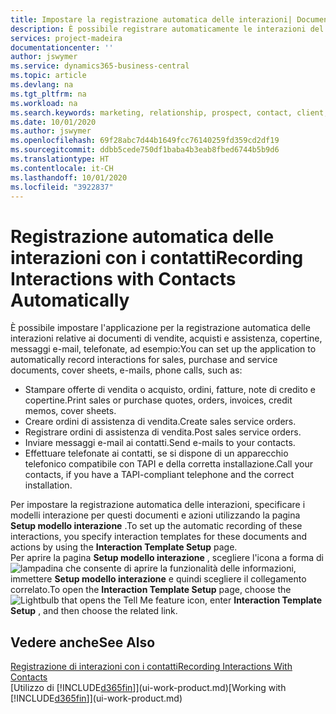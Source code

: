 ```yaml
---
title: Impostare la registrazione automatica delle interazioni| Documenti Microsoft
description: È possibile registrare automaticamente le interazioni del client o clienti, ad esempio, per le vendite, acquisti e documenti di assistenza o telefonate.
services: project-madeira
documentationcenter: ''
author: jswymer
ms.service: dynamics365-business-central
ms.topic: article
ms.devlang: na
ms.tgt_pltfrm: na
ms.workload: na
ms.search.keywords: marketing, relationship, prospect, contact, client, customer
ms.date: 10/01/2020
ms.author: jswymer
ms.openlocfilehash: 69f28abc7d44b1649fcc76140259fd359cd2df19
ms.sourcegitcommit: ddbb5cede750df1baba4b3eab8fbed6744b5b9d6
ms.translationtype: HT
ms.contentlocale: it-CH
ms.lasthandoff: 10/01/2020
ms.locfileid: "3922837"
---
```

# <a name="recording-interactions-with-contacts-automatically"></a><span data-ttu-id="9ddd4-103">Registrazione automatica delle interazioni con i contatti</span><span class="sxs-lookup"><span data-stu-id="9ddd4-103">Recording Interactions with Contacts Automatically</span></span>
<span data-ttu-id="9ddd4-104">È possibile impostare l'applicazione per la registrazione automatica delle interazioni relative ai documenti di vendite, acquisti e assistenza, copertine, messaggi e-mail, telefonate, ad esempio:</span><span class="sxs-lookup"><span data-stu-id="9ddd4-104">You can set up the application to automatically record interactions for sales, purchase and service documents, cover sheets, e-mails, phone calls, such as:</span></span>

* <span data-ttu-id="9ddd4-105">Stampare offerte di vendita o acquisto, ordini, fatture, note di credito e copertine.</span><span class="sxs-lookup"><span data-stu-id="9ddd4-105">Print sales or purchase quotes, orders, invoices, credit memos, cover sheets.</span></span>
* <span data-ttu-id="9ddd4-106">Creare ordini di assistenza di vendita.</span><span class="sxs-lookup"><span data-stu-id="9ddd4-106">Create sales service orders.</span></span>
* <span data-ttu-id="9ddd4-107">Registrare ordini di assistenza di vendita.</span><span class="sxs-lookup"><span data-stu-id="9ddd4-107">Post sales service orders.</span></span>
* <span data-ttu-id="9ddd4-108">Inviare messaggi e-mail ai contatti.</span><span class="sxs-lookup"><span data-stu-id="9ddd4-108">Send e-mails to your contacts.</span></span>
* <span data-ttu-id="9ddd4-109">Effettuare telefonate ai contatti, se si dispone di un apparecchio telefonico compatibile con TAPI e della corretta installazione.</span><span class="sxs-lookup"><span data-stu-id="9ddd4-109">Call your contacts, if you have a TAPI-compliant telephone and the correct installation.</span></span>

<span data-ttu-id="9ddd4-110">Per impostare la registrazione automatica delle interazioni, specificare i modelli interazione per questi documenti e azioni utilizzando la pagina **Setup modello interazione** .</span><span class="sxs-lookup"><span data-stu-id="9ddd4-110">To set up the automatic recording of these interactions, you specify interaction templates for these documents and actions by using the **Interaction Template Setup** page.</span></span>  
<span data-ttu-id="9ddd4-111">Per aprire la pagina **Setup modello interazione** , scegliere l'icona a forma di ![lampadina che consente di aprire la funzionalità delle informazioni](media/ui-search/search_small.png "Informazioni sull'operazione che si desidera eseguire"), immettere **Setup modello interazione** e quindi scegliere il collegamento correlato.</span><span class="sxs-lookup"><span data-stu-id="9ddd4-111">To open the **Interaction Template Setup** page, choose the ![Lightbulb that opens the Tell Me feature](media/ui-search/search_small.png "Tell me what you want to do") icon, enter **Interaction Template Setup** , and then choose the related link.</span></span>

## <a name="see-also"></a><span data-ttu-id="9ddd4-112">Vedere anche</span><span class="sxs-lookup"><span data-stu-id="9ddd4-112">See Also</span></span>
[<span data-ttu-id="9ddd4-113">Registrazione di interazioni con i contatti</span><span class="sxs-lookup"><span data-stu-id="9ddd4-113">Recording Interactions With Contacts</span></span>](marketing-interactions.md)  
<span data-ttu-id="9ddd4-114">[Utilizzo di [!INCLUDE[d365fin](includes/d365fin_md.md)]](ui-work-product.md)</span><span class="sxs-lookup"><span data-stu-id="9ddd4-114">[Working with [!INCLUDE[d365fin](includes/d365fin_md.md)]](ui-work-product.md)</span></span>  
